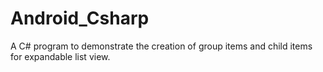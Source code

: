 # Android_Csharp

A C# program to demonstrate the creation of group items and child items for expandable list view.
